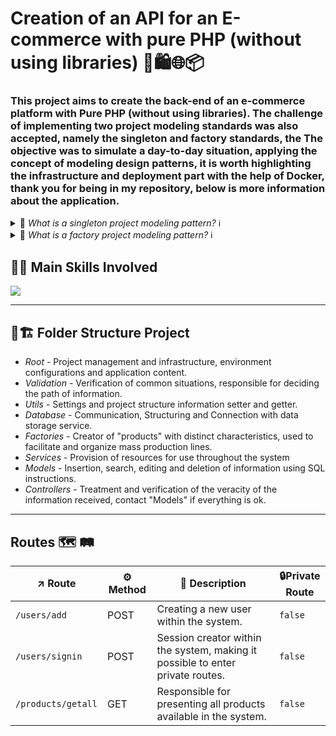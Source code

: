 # Creation of an API for an E-commerce with pure PHP (without using libraries) 🛒🛍️🌐📦

### This project aims to create the back-end of an e-commerce platform with Pure PHP (without using libraries). The challenge of implementing two project modeling standards was also accepted, namely the singleton and factory standards, the The objective was to simulate a day-to-day situation, applying the concept of modeling design patterns, it is worth highlighting the infrastructure and deployment part with the help of Docker, thank you for being in my repository, below is more information about the application.

<details>
  <summary>🔎 <i>What is a singleton project modeling pattern?</i> ℹ️</summary>
The Singleton design pattern is a creational pattern used in software engineering to ensure that a class has only one instance and provides a global point of access to that instance. This is particularly useful in scenarios where having multiple instances of a class would lead to inconsistent states or would be unnecessary and wasteful of resources. The Singleton pattern is widely used for managing shared resources such as configuration settings, connection pools, or logging mechanisms.

To implement the Singleton pattern, a class must ensure that only one instance can be created. This is typically achieved by making the class's constructor private or protected and providing a static method that returns the sole instance. The static method checks if an instance already exists; if it does not, it creates one, ensuring that the same instance is reused for subsequent calls. This ensures that only one instance of the class is in use throughout the application's lifecycle.

An important aspect of the Singleton pattern is thread safety. In a multi-threaded environment, multiple threads could attempt to create an instance simultaneously, leading to multiple instances. To prevent this, various techniques such as synchronized methods, double-checked locking, or using an initialization-on-demand holder idiom can be employed. These methods ensure that the Singleton instance is created in a thread-safe manner, preserving the integrity and consistency of the instance.

While the Singleton pattern is beneficial in many cases, it is also criticized for potential drawbacks. One major concern is that it can introduce global state into an application, making it harder to test and maintain. Additionally, Singleton can violate the single responsibility principle by controlling its own lifecycle and also managing its state. Despite these criticisms, when used appropriately, the Singleton pattern remains a powerful tool in a software engineer's toolkit for managing shared resources effectively.
</details>

<details>
  <summary>🔎 <i>What is a factory project modeling pattern?</i> ℹ️ </summary>
The Factory Method pattern is a creational design pattern that provides an interface for creating objects in a superclass but allows subclasses to alter the type of objects that will be created. This pattern is particularly useful when a class cannot anticipate the class of objects it must create. By defining an interface for creating an object, but letting subclasses decide which class to instantiate, the Factory Method pattern promotes loose coupling and enhances flexibility in the codebase.

One of the primary advantages of the Factory Method pattern is that it encourages the principle of "programming to an interface, not an implementation." This means that the client code interacts with an interface or abstract class, and not the concrete classes directly. As a result, the client code is not affected by changes to the concrete classes and can work with any object that adheres to the expected interface. This makes the system more extensible, as new types of objects can be introduced with minimal changes to the existing code.

The Factory Method pattern also helps in managing and organizing the creation process of objects, especially when the creation process is complex. By encapsulating the object creation logic in a dedicated method, it simplifies the code and separates the responsibilities of object creation from the main business logic. This can lead to a more modular and maintainable codebase, as the object creation code can be modified independently of the business logic.

However, it is important to note that the Factory Method pattern can also introduce some complexity, particularly when dealing with numerous subclasses and factory methods. This might make the codebase harder to understand and maintain if not managed properly. Nonetheless, when used appropriately, the Factory Method pattern is a powerful tool for designing flexible and scalable object-oriented systems, providing a robust way to manage object creation and enhance the adaptability of the software.
</details>

## 🧠💡 Main Skills Involved
<div align='center'>
   <p align='left'>
    <a href="https://skillicons.dev">
      <img src="https://skillicons.dev/icons?i=php,mysql,docker,git" />
    </a>
   </p>
 </div>

<hr>

## 📁🏗️ Folder Structure Project
- <i>Root</i> - Project management and infrastructure, environment configurations and application content.
- <i>Validation</i> - Verification of common situations, responsible for deciding the path of information.
- <i>Utils</i> - Settings and project structure information setter and getter.
- <i>Database</i> - Communication, Structuring and Connection with data storage service.
- <i>Factories</i> - Creator of "products" with distinct characteristics, used to facilitate and organize mass production lines.
- <i>Services</i> - Provision of resources for use throughout the system
- <i>Models</i> - Insertion, search, editing and deletion of information using SQL instructions.
- <i>Controllers</i> - Treatment and verification of the veracity of the information received, contact "Models" if everything is ok.
<hr>

## Routes 🗺️ 🛤️
| ↗️ Route          | ⚙️ Method | 📝 Description                                           |🔒Private Route|
| -------------- |--------|----------------------------------------------------- |-----------|
| `/users/add`   | POST |Creating a new user within the system.                 |`false` |
| `/users/signin`   | POST |Session creator within the system, making it possible to enter private routes.|`false` |
| `/products/getall`   | GET | Responsible for presenting all products available in the system.|`false` |
